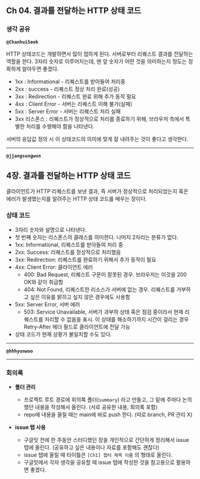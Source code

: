 ## **Ch 04. 결과를 전달하는 HTTP 상태 코드**

### **생각 공유**

**`@ChanhuiSeok`**

HTTP 상태코드는 개발하면서 많이 접하게 된다. 서버로부터 리퀘스트 결과를 전달하는 역할을 한다.
3자리 숫자로 이루어지는데, 맨 앞 숫자가 어떤 것을 의미하는지 정도는 정확하게 알아두면 좋겠다.

- 1xx : Informational - 리퀘스트를 받아들여 처리중
- 2xx : success - 리퀘스트 정상 처리 완료(성공)
- 3xx : Redirection - 리퀘스트 완료 위해 추가 동작 필요
- 4xx : Client Error - 서버는 리퀘스트 이해 불가(실패)
- 5xx : Server Error - 서버는 리퀘스트 처리 실패
- 3xx 리스폰스 : 리퀘스트가 정상적으로 처리를 종료하기 위해, 브라우저 측에서 특별한 처리를 수행해야 함을 나타낸다.

서버의 응답값 정의 시 이 상태코드의 의미에 맞게 잘 내려주는 것이 좋다고 생각한다.

---

**`@jjangsungwon`** 
## 4장. 결과를 전달하는 HTTP 상태 코드
클라이언트가 HTTP 리퀘스트를 보낸 결과, 즉 서버가 정상적으로 처리되었는지 혹은 에러가 발생했는지를 알려주는 HTTP 상태 코드를 배우는 장이다.

### 상태 코드
- 3자리 숫자와 설명으로 나타낸다.
- 첫 번째 숫자는 리스폰스의 클래스를 의미한다. 나머지 2자리는 분류가 없다.
- 1xx: Informational, 리퀘스트를 받아들여 처리 중
- 2xx: Success: 리퀘스트를 정상적으로 처리했음
- 3xx: Redirection: 리퀘스트를 완료하기 위해서 추가 동작이 필요
- 4xx: Client Error: 클라이언트 에러
  - 400: Bad Request, 리퀘스트 구문이 잘못된 경우. 브라우저는 이것을 200 OK와 같이 취급함
  - 404: Not Found, 리퀘스트한 리소스가 서버에 없는 경우. 리퀘스트를 거부하고 싶은 이유를 밝히고 싶지 않은 경우에도 사용함
- 5xx: Server Error, 서버 에러
  - 503: Service Unavailable, 서버가 과부하 상태 혹은 점검 중이라서 현재 리퀘스트를 처리할 수 없음을 표시. 이 상태를 해소하기까지 시간이 걸리는 경우 Retry-After 헤더 필드로 클라이언트에 전달 가능
- 상태 코드가 현재 상황가 불일치할 수도 있다.
---

**`@hhhyunwoo`** 

---

### **회의록**

- **폴더 관리**
  - 프로젝트 루트 경로에 회의록 폴더(`summary`) 라고 만들고, 그 밑에 주마다 논의했던 내용을 작성해서 올린다. (서로 공유한 내용, 회의록 포함)
  - repo에 내용을 올릴 때는 main에 바로 push 한다. (따로 branch, PR 관리 X)

- **issue 탭 사용**
  - 구글밋 전에 한 주동안 스터디했던 장을 개인적으로 간단하게 정리해서 issue 탭에 올린다. (공유하고 싶은 내용이나 자료를 포함해도 괜찮다)
  - issue 탭에 올릴 때 타이틀은 `[Ch1] 챕터 제목 이름` 의 형태로 올린다.
  - 구글밋에서 각자 생각을 공유할 때 issue 탭에 작성한 것을 참고용으로 활용하면 좋겠다.
